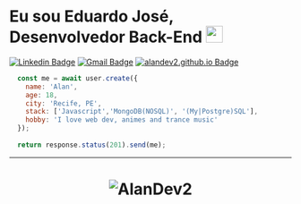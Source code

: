 # Eu sou Eduardo José, Desenvolvedor Back-End <img src="https://github.com/TheDudeThatCode/TheDudeThatCode/blob/master/Assets/Mario_Hello_Big.gif" width="30px">

[![Linkedin Badge](https://img.shields.io/badge/-Linkedin-6633cc?style=flat-square&logo=Linkedin&logoColor=white&color=black&link=https://www.linkedin.com/in/alandev2/)](https://www.linkedin.com/in/alandev2/)
[![Gmail Badge](https://img.shields.io/badge/-Gmail-c14438?style=flat-square&logo=Gmail&logoColor=white&color=black&link=mailto:alanworking1@gmail.com)](mailto:alanworking1@gmail.com)
[![alandev2.github.io Badge](https://img.shields.io/badge/-duduxs.github.io-6633cc?style=flat-square&logo=DTube&logoColor=white&color=black&link=https://alandev2.github.io)](https://alandev2.github.io)

```javascript
  const me = await user.create({
    name: 'Alan',
    age: 18,
    city: 'Recife, PE',
    stack: ['Javascript','MongoDB(NOSQL)', '(My|Postgre)SQL'],
    hobby: 'I love web dev, animes and trance music'
  });
  
  return response.status(201).send(me);
```
<hr>
<h1 align="center">
<img alt="AlanDev2" src="https://github-readme-stats.codestackr.vercel.app/api?username=alandev2&show_icons=true&hide_border=true&theme=dark" />
</h1>
